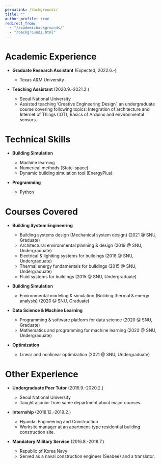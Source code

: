 ```yaml
---
permalink: /backgrounds/
title: ""
author_profile: true
redirect_from: 
  - "/academicbackgrounds/"
  - "/backgrounds.html"
---
```


Academic Experience
======
* **Graduate Research Assistant** (Expected, 2022.6.-)
  * Texas A&M University

* **Teaching Assistant** (2020.9.-2021.2.)
  * Seoul National University
  * Assisted teaching ‘Creative Engineering Design’, an undergraduate course covering following topics: Integration of architecture and Internet of Things (IOT), Basics of Arduino and environmental sensors.
 
Technical Skills
======
* **Building Simulation**
  * Machine learning
  * Numerical methods (State-space)
  * Dynamic building simulation tool (EnergyPlus)

* **Programming**
  * Python

Courses Covered
======
* **Building System Engineering**
  * Building systems design (Mechanical system design) (2021 @ SNU, Graduate)
  * Architectural environmental planning & design (2019 @ SNU, Undergraduate)
  * Electrical & lighiting systems for buildings (2016 @ SNU, Undergraduate)
  * Thermal energy fundamentals for buildings (2015 @ SNU, Undergraduate)
  * Fluid systems for buildings (2015 @ SNU, Undergraduate)

* **Building Simulation**
  * Environmental modeling & simulation (Building thermal & energy analysis) (2020 @ SNU, Graduate)

* **Data Science & Machine Learning**
  * Programming & software platform for data science (2020 @ SNU, Graduate)
  * Mathematics and programming for machine learning (2020 @ SNU, Undergraduate)

* **Optimization**
  * Linear and nonlinear optimization (2021 @ SNU, Undergraduate)


Other Experience
======

* **Undergraduate Peer Tutor** (2019.9.-2020.2.)
  * Seoul National University
  * Taught a junior from same department about major courses.
  
* **Internship** (2018.12.-2019.2.)
  * Hyundai Engineering and Construction
  * Worksite manager at an apartment-type residential building construction site.
  
* **Mandatory Military Service** (2016.8.-2018.7.)
  * Republic of Korea Navy
  * Served as a naval construction engineer (Seabee) and a translator.
  
